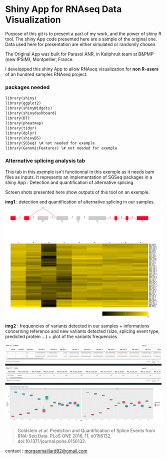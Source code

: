 # Shiny App for RNAseq Data Visualization

Purpose of this git is to present a part of my work, and the power of shiny R tool.
The shiny App code presented here are a sample of the original one. Data used here for presentation are either simulated or randomly chosen.


The Original App was built for Parasol ANR, in Kaliphruit team at B&PMP (new IPSIM), Montpellier, France.
 
I developped this shiny App to allow RNAseq visualization for **non R-users** of an hundred samples RNAseq project. 



### packages needed 


```
library(shiny)
library(ggplot2)
library(shinyWidgets)
library(shinydashboard)
library(DT)
library(pheatmap)
library(tidyr)
library(dplyr)
library(shinyBS)
library(SGSeq) \# not needed for exemple
library(GenomicFeatures) \# not needed for exemple
```


### Alternative splicing analysis tab

This tab in this exemple isn't functionnal in this exemple as it needs bam files as inputs. 
It represents an implementation of SGSeq packages in a shiny App : Detection and quantification of alternative splicing.

Screen shots presented here show outputs of this tool on an exemple.

**img1** : detection and quantification of alternative splicing in our samples. 
<img src="/img/Screen1_SGSTab.png" width="500">

**img2** : frequencies of variants detected in our samples + informations concerning reference and new variants detected (size, splicing event type, predicted protein ...) + plot of the variants frequencies

<img src="/img/Screen2_SGSTab.png" width="500">


> Goldstein *et al*. Prediction and Quantification of Splice Events from RNA-Seq Data. PLoS ONE 2016, 11, e0156132, doi:10.1371/journal.pone.0156132.


contact : morganmaillard92@gmail.com

